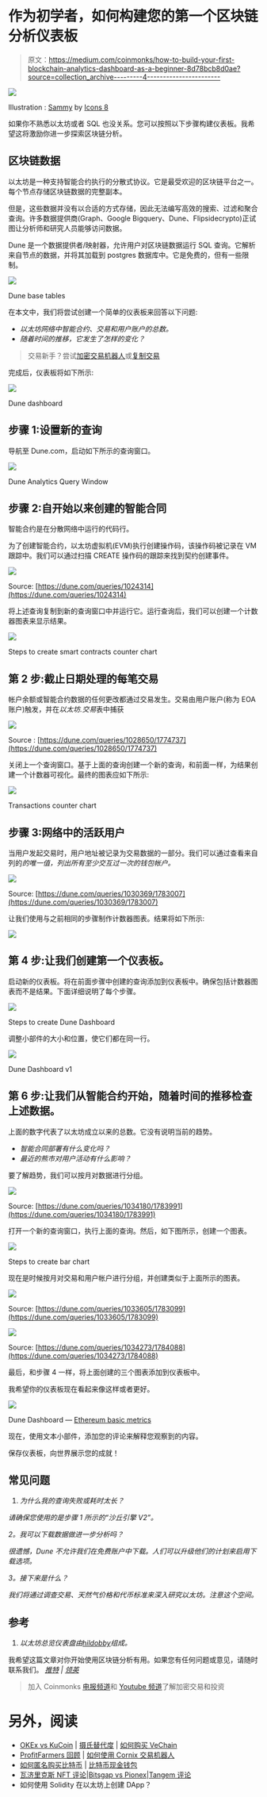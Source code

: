 # 作为初学者，如何构建您的第一个区块链分析仪表板

> 原文：<https://medium.com/coinmonks/how-to-build-your-first-blockchain-analytics-dashboard-as-a-beginner-8d78bcb8d0ae?source=collection_archive---------4----------------------->

![](img/4398130c7f2a3cf27a7bceebaa07bae5.png)

Illustration : [Sammy](https://icons8.com/illustrations/style--sammy) by [Icons 8](https://icons8.com/illustrations/author/zD2oqC8lLBBA)

如果你不熟悉以太坊或者 SQL 也没关系。您可以按照以下步骤构建仪表板。我希望这将激励你进一步探索区块链分析。

## 区块链数据

以太坊是一种支持智能合约执行的分散式协议。它是最受欢迎的区块链平台之一。每个节点存储区块链数据的完整副本。

但是，这些数据并没有以合适的方式存储，因此无法编写高效的搜索、过滤和聚合查询。许多数据提供商(Graph、Google Bigquery、Dune、Flipsidecrypto)正试图让分析师和研究人员能够访问数据。

Dune 是一个数据提供者/映射器，允许用户对区块链数据运行 SQL 查询。它解析来自节点的数据，并将其加载到 postgres 数据库中。它是免费的，但有一些限制。

![](img/ae63c92dcc2a585d508d465edcb502e3.png)

Dune base tables

在本文中，我们将尝试创建一个简单的仪表板来回答以下问题:

*   *以太坊网络中智能合约、交易和用户账户的总数。*
*   *随着时间的推移，它发生了怎样的变化？*

> 交易新手？尝试[加密交易机器人](/coinmonks/crypto-trading-bot-c2ffce8acb2a)或[复制交易](/coinmonks/top-10-crypto-copy-trading-platforms-for-beginners-d0c37c7d698c)

完成后，仪表板将如下所示:

![](img/4619a7ca46f9a627a21a399c0c825d98.png)

Dune dashboard

## 步骤 1:设置新的查询

导航至 Dune.com，启动如下所示的查询窗口。

![](img/4256a14dfc10f673357f4bffbc2eae45.png)

Dune Analytics Query Window

## 步骤 2:自开始以来创建的智能合同

智能合约是在分散网络中运行的代码行。

为了创建智能合约，以太坊虚拟机(EVM)执行创建操作码，该操作码被记录在 VM 跟踪中。我们可以通过扫描 CREATE 操作码的跟踪来找到契约创建事件。

![](img/f9c6c255f14ebb0551a184df0e7c0487.png)

Source: [https://dune.com/queries/1024314](https://dune.com/queries/1024314)

将上述查询复制到新的查询窗口中并运行它。运行查询后，我们可以创建一个计数器图表来显示结果。

![](img/81779b12e9c5f55995d9bfa380295027.png)

Steps to create smart contracts counter chart

## 第 2 步:截止日期处理的每笔交易

帐户余额或智能合约数据的任何更改都通过交易发生。交易由用户账户(称为 EOA 账户)触发，并在*以太坊.交易*表中捕获

![](img/cd282e13c04d1c1fdaf9c90597b63830.png)

Source : [https://dune.com/queries/1028650/1774737](https://dune.com/queries/1028650/1774737)

关闭上一个查询窗口。基于上面的查询创建一个新的查询，和前面一样，为结果创建一个计数器可视化。最终的图表应如下所示:

![](img/3bf52edfc7f92e758209cde602a87f24.png)

Transactions counter chart

## 步骤 3:网络中的活跃用户

当用户发起交易时，用户地址被记录为交易数据的一部分。我们可以通过查看来自列的*的唯一值，列出所有至少交互过一次的钱包帐户。*

![](img/778758b7d001152582c25d4b6068d8cd.png)

Source: [https://dune.com/queries/1030369/1783007](https://dune.com/queries/1030369/1783007)

让我们使用与之前相同的步骤制作计数器图表。结果将如下所示:

![](img/54e418f713e823f09510d777d85cb01c.png)

## **第 4 步:让我们创建第一个仪表板。**

启动新的仪表板。将在前面步骤中创建的查询添加到仪表板中。确保包括计数器图表而不是结果。下面详细说明了每个步骤。

![](img/892b56a063924f4274ff1acf5ac03122.png)

Steps to create Dune Dashboard

调整小部件的大小和位置，使它们都在同一行。

![](img/66488ca9bf1b75d89851e8149b7ece37.png)

Dune Dashboard v1

## 第 6 步:让我们从智能合约开始，随着时间的推移检查上述数据。

上面的数字代表了以太坊成立以来的总数。它没有说明当前的趋势。

*   *智能合同部署有什么变化吗？*
*   *最近的熊市对用户活动有什么影响？*

要了解趋势，我们可以按月对数据进行分组。

![](img/e2626aca1a340a888327243b941aabdd.png)

Source: [https://dune.com/queries/1034180/1783991](https://dune.com/queries/1034180/1783991)

打开一个新的查询窗口，执行上面的查询。然后，如下图所示，创建一个图表。

![](img/6397d887348cd48c3bf13861ed37fcdb.png)

Steps to create bar chart

现在是时候按月对交易和用户帐户进行分组，并创建类似于上面所示的图表。

![](img/9b736b01e8aa3392f3fa0936da84642f.png)

Source: [https://dune.com/queries/1033605/1783099](https://dune.com/queries/1033605/1783099)

![](img/58a6b0db09ba46ab5b1029fe894aef5c.png)

Source: [https://dune.com/queries/1034273/1784088](https://dune.com/queries/1034273/1784088)

最后，和步骤 4 一样，将上面创建的三个图表添加到仪表板中。

我希望你的仪表板现在看起来像这样或者更好。

![](img/4619a7ca46f9a627a21a399c0c825d98.png)

Dune Dashboard — [Ethereum basic metrics](https://dune.com/kikura/ethereum-dashboard-beginners)

现在，使用文本小部件，添加您的评论来解释您观察到的内容。

保存仪表板，向世界展示您的成就！

## 常见问题

1.  *为什么我的查询失败或耗时太长？*

*请确保您使用的是步骤 1 所示的“沙丘引擎 V2”。*

*2。我可以下载数据做进一步分析吗？*

*很遗憾，Dune 不允许我们在免费账户中下载。人们可以升级他们的计划来启用下载选项。*

*3。接下来是什么？*

*我们将通过调查交易、天然气价格和代币标准来深入研究以太坊。注意这个空间。*

## 参考

1.  *以太坊总览仪表盘由*[*hildobby*](https://dune.com/hildobby/Ethereum-Overview)*组成。*

我希望这篇文章对你开始使用区块链分析有用。如果您有任何问题或意见，请随时联系我们。 [*推特*](https://twitter.com/kirubakumaresh) *|* [*领英*](https://www.linkedin.com/in/kirubakumaresh/)

> 加入 Coinmonks [电报频道](https://t.me/coincodecap)和 [Youtube 频道](https://www.youtube.com/c/coinmonks/videos)了解加密交易和投资

# 另外，阅读

*   [OKEx vs KuCoin](https://coincodecap.com/okex-kucoin) | [摄氏替代度](https://coincodecap.com/celsius-alternatives) | [如何购买 VeChain](https://coincodecap.com/buy-vechain)
*   [ProfitFarmers 回顾](https://coincodecap.com/profitfarmers-review) | [如何使用 Cornix 交易机器人](https://coincodecap.com/cornix-trading-bot)
*   [如何匿名购买比特币](https://coincodecap.com/buy-bitcoin-anonymously) | [比特币现金钱包](https://coincodecap.com/bitcoin-cash-wallets)
*   [瓦济里克斯 NFT 评论](https://coincodecap.com/wazirx-nft-review)|[Bitsgap vs Pionex](https://coincodecap.com/bitsgap-vs-pionex)|[Tangem 评论](https://coincodecap.com/tangem-wallet-review)
*   如何使用 Solidity 在以太坊上创建 DApp？